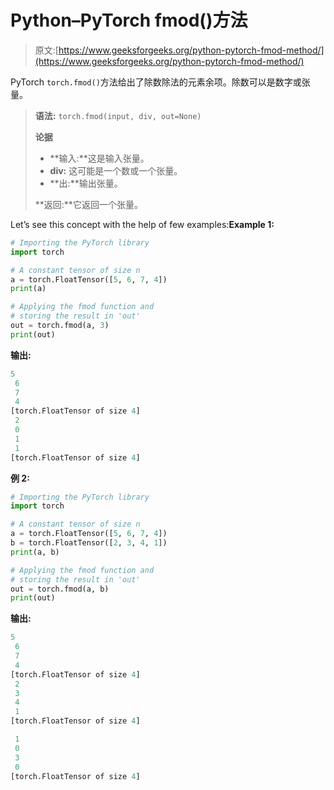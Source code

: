 # Python–PyTorch fmod()方法

> 原文:[https://www.geeksforgeeks.org/python-pytorch-fmod-method/](https://www.geeksforgeeks.org/python-pytorch-fmod-method/)

PyTorch `torch.fmod()`方法给出了除数除法的元素余项。除数可以是数字或张量。

> **语法:** `torch.fmod(input, div, out=None)`
> 
> **论据**
> 
> *   **输入:**这是输入张量。
> *   **div:** 这可能是一个数或一个张量。
> *   **出:**输出张量。
> 
> **返回:**它返回一个张量。

Let’s see this concept with the help of few examples:**Example 1:**

```py
# Importing the PyTorch library 
import torch 

# A constant tensor of size n
a = torch.FloatTensor([5, 6, 7, 4])
print(a)

# Applying the fmod function and 
# storing the result in 'out'
out = torch.fmod(a, 3)
print(out)
```

**输出:**

```py
5
 6
 7
 4
[torch.FloatTensor of size 4]
 2
 0
 1
 1
[torch.FloatTensor of size 4]

```

**例 2:**

```py
# Importing the PyTorch library 
import torch 

# A constant tensor of size n
a = torch.FloatTensor([5, 6, 7, 4])
b = torch.FloatTensor([2, 3, 4, 1])
print(a, b)

# Applying the fmod function and 
# storing the result in 'out'
out = torch.fmod(a, b)
print(out)
```

**输出:**

```py
5
 6
 7
 4
[torch.FloatTensor of size 4]
 2
 3
 4
 1
[torch.FloatTensor of size 4]

 1
 0
 3
 0
[torch.FloatTensor of size 4]

```